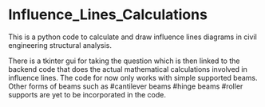 # Influence_Lines_Calculations
This is a python code to calculate and draw influence lines diagrams in civil engineering structural analysis. 

There is a tkinter gui for taking the question which is then linked to the backend code that does the actual mathematical calculations involved in influence lines. 
The code for now only works with simple supported beams.
Other forms of beams such as #cantilever beams #hinge beams #roller supports are yet to be incorporated in the code.
